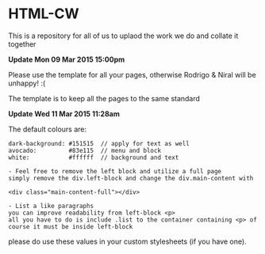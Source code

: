 # HTML-CW
This is a repository for all of us to uplaod the work we do and collate it together


**Update Mon 09 Mar 2015 15:00pm**

Please use the template for all your pages, otherwise Rodrigo & Niral will be unhappy! :(

The template is to keep all the pages to the same standard

**Update Wed 11 Mar 2015 11:28am**

The default colours are:

    dark-background: #151515  // apply for text as well
    avocado:         #83e115  // menu and block
    white:           #ffffff  // background and text

    - Feel free to remove the left block and utilize a full page
    simply remove the div.left-block and change the div.main-content with

    <div class="main-content-full"></div>

    - List a like paragraphs
    you can improve readability from left-block <p>
    all you have to do is include .list to the container containing <p> of course it must be inside left-block

please do use these values in your custom stylesheets (if you have one).